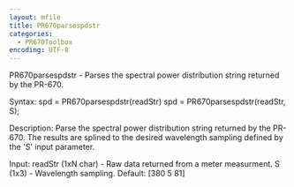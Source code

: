 ```yaml
---
layout: mfile
title: PR670parsespdstr
categories:
  - PR670Toolbox
encoding: UTF-8
---
```


PR670parsespdstr - Parses the  spectral power distribution string returned by the PR-670.

Syntax:
spd = PR670parsespdstr(readStr)
spd = PR670parsespdstr(readStr, S);

Description:
Parse the spectral power distribution string returned by the PR-670.  The
results are splined to the desired wavelength sampling defined by the 'S'
input parameter.

Input:
readStr (1xN char) - Raw data returned from a meter measurment.
S (1x3) - Wavelength sampling.  Default: [380 5 81]